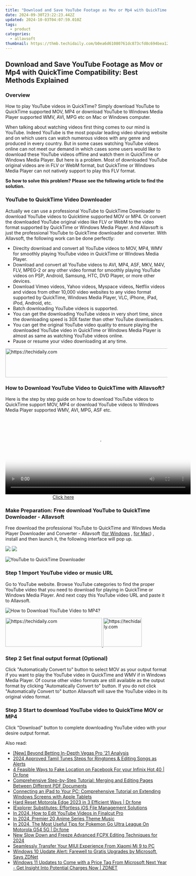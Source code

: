 ```yaml
---
title: "Download and Save YouTube Footage as Mov or Mp4 with QuickTime Compatibility: Best Methods Explained"
date: 2024-09-30T23:22:23.442Z
updated: 2024-10-03T04:07:59.010Z
tags:
  - product
categories:
  - allavsoft
thumbnail: https://thmb.techidaily.com/b0ea6d61080761dc873cfd8c694bea1246e45e087ea28aa28a47640ed6e89f83.jpg
---
```


## Download and Save YouTube Footage as Mov or Mp4 with QuickTime Compatibility: Best Methods Explained

### Overview

How to play YouTube videos in QuickTime? Simply download YouTube to QuickTime supported MOV, MP4 or download YouTube to Windows Media Player supported WMV, AVI, MPG etc on Mac or Windows computer.

When talking about watching videos first thing comes to our mind is YouTube. Indeed YouTube is the most popular leading video sharing website and on which users can watch numerous videos with any genre and produced in every country. But in some cases watching YouTube videos online can not meet our demand in which cases some users would like to download these YouTube videos offline and watch them in QuickTime or Windows Media Player. But here is a problem. Most of downloaded YouTube original videos are in FLV or WebM format, but QuickTime or Windows Media Player can not natively support to play this FLV format.

**So how to solve this problem? Please see the following article to find the solution.**

### YouTube to QuickTime Video Downloader

Actually we can use a professional YouTube to QuickTime Downloader to download YouTube videos to Quicktime supported MOV or MP4\. Or convert the downloaded YouTube original video like FLV or WebM to the video format supported by QuickTime or Windows Media Player. And Allavsoft is just the professional YouTube to QuickTime downloader and converter. With Allavsoft, the following work can be done perfectly:

* Direclty download and convert all YouTube videos to MOV, MP4, WMV for smoothly playing YouTube video in QuickTime or Windows Media Player.
* Download and convert all YouTube videos to AVI, MP4, ASF, MKV, M4V, FLV, MPEG-2 or any other video format for smoothly playing YouTube videos on PSP, Android, Samsung, HTC, DVD Player, or more other devices.
* Download Vimeo videos, Yahoo videos, Myspace videos, Netflix videos and videos from other 10,000 video websites to any video format supported by QuickTime, Windows Media Player, VLC, iPhone, iPad, iPod, Android, etc.
* Batch downloading YouTube videos is supported.
* You can get the downloading YouTube videos in very short time, since the downloading speed is 30X faster than other YouTube downloaders.
* You can get the original YouTube video quality to ensure playing the downloaded YouTube video in QuickTime or Windows Media Player is almost as same as watching YouTube videos online.
* Pause or resume your video downloading at any time.

<!-- affiliate ads begin -->
<a href="https://unicoeye.pxf.io/c/5597632/2134228/18498" target="_top" id="2134228">
  <img src="//a.impactradius-go.com/display-ad/18498-2134228" border="0" alt="https://techidaily.com" width="728" height="90"/>
</a>
<img height="0" width="0" src="https://unicoeye.pxf.io/i/5597632/2134228/18498" style="position:absolute;visibility:hidden;" border="0" />
<!-- affiliate ads end -->

### How to Download YouTube Video to QuickTime with Allavsoft?

Here is the step by step guide on how to download YouTube videos to QuickTime support MOV, MP4 or download YouTube videos to Windows Media Player supported WMV, AVI, MPG, ASF etc.

<!-- affiliate ads begin -->
<span id="1983575">
					<video width="576" height="240" style="cursor:pointer"
           poster="//a.impactradius-go.com/display-clicktoplayimage/1983575.png"
           onclick="if(!this.playClicked){this.play();this.setAttribute('controls',true);this.playClicked=true;}">
	   <source src="//a.impactradius-go.com/display-ad/22993-1983575">
	   <img src="//a.impactradius-go.com/display-clicktoplayimage/1983575.png" style="border: none; height: 100%; width: 100%; object-fit: contain">
	</video>
	<div style="width:360px;text-align:center"><a href="javascript:window.open(decodeURIComponent('https%3A%2F%2Fhomestyler.sjv.io%2Fc%2F5597632%2F1983575%2F22993'), '_blank');void(0);">Click here</a></div>
</span>
<img height="0" width="0" src="https://imp.pxf.io/i/5597632/1983575/22993" style="position:absolute;visibility:hidden;" border="0" />
<!-- affiliate ads end -->

### Make Preparation: Free download YouTube to QuickTime Downloader - Allavsoft

Free download the professional YouTube to QuickTime and Windows Media Player Downloader and Converter - Allavsoft ([for Windows](https://tools.techidaily.com/allavsoft/products/) , [for Mac](https://tools.techidaily.com/allavsoft/products/)) , install and then launch it, the following interface will pop up.

[![](https://www.allavsoft.com/how-to/../images/how-to/free-download-win.jpg)](https://tools.techidaily.com/allavsoft/products/) [![](https://www.allavsoft.com/how-to/../images/how-to/free-download-mac.jpg)](https://tools.techidaily.com/allavsoft/products/)

![YouTube to QuickTime Downloader](https://www.allavsoft.com/how-to/../images/allavsoft/screen-shot-600.jpg)

### Step 1 Import YouTube video or music URL

Go to YouTube website. Browse YouTube categories to find the proper YouTube video that you need to download for playing in QuickTime or Windows Media Player. And next copy this YouTube video URL and paste it to Allavsoft.

![How to Download YouTube Video to MP4?](https://www.allavsoft.com/how-to/../images/how-to/download-rtmp-video/download-rtmp-video.jpg)

<!-- affiliate ads begin -->
<a href="https://laganoo.pxf.io/c/5597632/1484945/16446" target="_top" id="1484945">
  <img src="//a.impactradius-go.com/display-ad/16446-1484945" border="0" alt="https://techidaily.com" width="300" height="90"/>
</a>
<img height="0" width="0" src="https://laganoo.pxf.io/i/5597632/1484945/16446" style="position:absolute;visibility:hidden;" border="0" />
<!-- affiliate ads end -->

<!-- affiliate ads begin -->
<a href="https://bluettifr.pxf.io/c/5597632/2145079/17095" target="_top" id="2145079">
  <img src="//a.impactradius-go.com/display-ad/17095-2145079" border="0" alt="https://techidaily.com" width="120" height="90"/>
</a>
<img height="0" width="0" src="https://bluettifr.pxf.io/i/5597632/2145079/17095" style="position:absolute;visibility:hidden;" border="0" />
<!-- affiliate ads end -->

### Step 2 Set final output format (Optional)

Click "Automatically Convert to" button to select MOV as your output format if you want to play the YouTube video in QuickTime and WMV if in Windows Media Player. Of course other video formats are still available as the output format by clicking "Automatically Convert to" button. If you do not click "Automatically Convert to" button Allavsoft will save the YouTube video in its original video format.

### Step 3 Start to download YouTube video to QuickTime MOV or MP4

Click "Download" button to complete downloading YouTube video with your desire output format.

<ins class="adsbygoogle"
     style="display:block"
     data-ad-format="autorelaxed"
     data-ad-client="ca-pub-7571918770474297"
     data-ad-slot="1223367746"></ins>

<ins class="adsbygoogle"
     style="display:block"
     data-ad-client="ca-pub-7571918770474297"
     data-ad-slot="8358498916"
     data-ad-format="auto"
     data-full-width-responsive="true"></ins>

<span class="atpl-alsoreadstyle">Also read:</span>
<div><ul>
<li><a href="https://extra-information.techidaily.com/new-beyond-betting-in-depth-vegas-pro-21-analysis/"><u>[New] Beyond Betting In-Depth Vegas Pro '21 Analysis</u></a></li>
<li><a href="https://fox-info.techidaily.com/2024-approved-tamil-tunes-steps-for-ringtones-and-editing-songs-as-alerts/"><u>2024 Approved Tamil Tunes Steps for Ringtones & Editing Songs as Alerts</u></a></li>
<li><a href="https://location-social.techidaily.com/4-feasible-ways-to-fake-location-on-facebook-for-your-infinix-hot-40-drfone-by-drfone-virtual-android/"><u>4 Feasible Ways to Fake Location on Facebook For your Infinix Hot 40 | Dr.fone</u></a></li>
<li><a href="https://win-tips.techidaily.com/comprehensive-step-by-step-tutorial-merging-and-editing-pages-between-different-pdf-documents/"><u>Comprehensive Step-by-Step Tutorial: Merging and Editing Pages Between Different PDF Documents</u></a></li>
<li><a href="https://win-tips.techidaily.com/connecting-an-ipad-to-your-pc-comprehensive-tutorial-on-extending-windows-screens-with-apple-tablets/"><u>Connecting an iPad to Your PC: Comprehensive Tutorial on Extending Windows Screens with Apple Tablets</u></a></li>
<li><a href="https://techidaily.com/hard-reset-motorola-edge-2023-in-3-efficient-ways-drfone-by-drfone-reset-android-reset-android/"><u>Hard Reset Motorola Edge 2023 in 3 Efficient Ways | Dr.fone</u></a></li>
<li><a href="https://win-tips.techidaily.com/iexplorer-substitutes-effortless-ios-file-management-solutions/"><u>IExplorer Substitutes: Effortless iOS File Management Solutions</u></a></li>
<li><a href="https://youtube-videos.techidaily.com/in-2024-how-to-edit-youtube-videos-in-finalcut-pro/"><u>In 2024, How to Edit YouTube Videos in Finalcut Pro</u></a></li>
<li><a href="https://fox-boxes.techidaily.com/in-2024-premier-20-anime-series-theme-music/"><u>In 2024, Premier 20 Anime Series Theme Music</u></a></li>
<li><a href="https://android-pokemon-go.techidaily.com/in-2024-the-most-useful-tips-for-pokemon-go-ultra-league-on-motorola-g54-5g-drfone-by-drfone-virtual-android/"><u>In 2024, The Most Useful Tips for Pokemon Go Ultra League On Motorola G54 5G | Dr.fone</u></a></li>
<li><a href="https://ai-video-tools.techidaily.com/new-slow-down-and-freeze-advanced-fcpx-editing-techniques-for-2024/"><u>New Slow Down and Freeze Advanced FCPX Editing Techniques for 2024</u></a></li>
<li><a href="https://win-tips.techidaily.com/seamlessly-transfer-your-miui-experience-from-xiaomi-mi-9-to-pc/"><u>Seamlessly Transfer Your MIUI Experience From Xiaomi Mi 9 to PC</u></a></li>
<li><a href="https://win-tips.techidaily.com/windows-10-update-alert-farewell-to-gratis-upgrades-by-microsoft-says-zdnet/"><u>Windows 10 Update Alert: Farewell to Gratis Upgrades by Microsoft, Says ZDNet</u></a></li>
<li><a href="https://win-tips.techidaily.com/windows-11-updates-to-come-with-a-price-tag-from-microsoft-next-year-get-insight-into-potential-charges-now-zdnet/"><u>Windows 11 Updates to Come with a Price Tag From Microsoft Next Year - Get Insight Into Potential Charges Now | ZDNET</u></a></li>
</ul></div>

